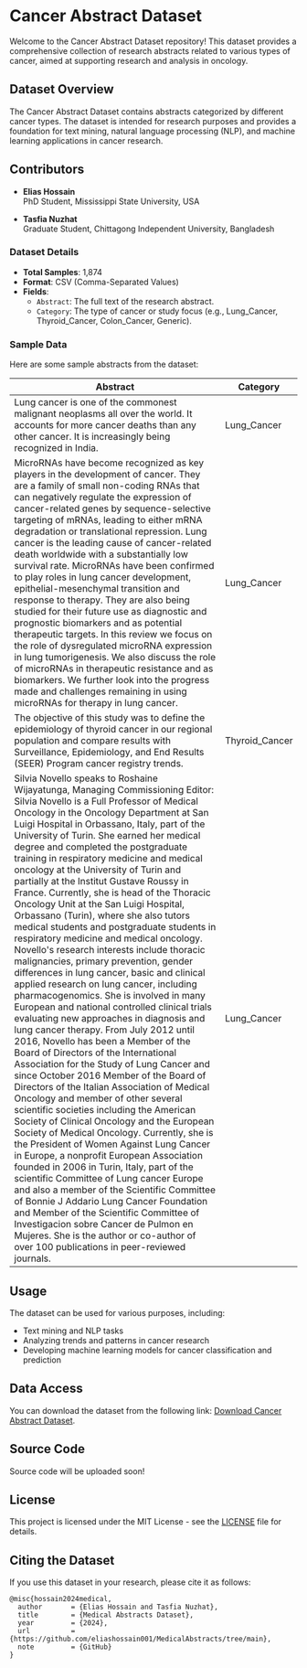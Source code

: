 # Cancer Abstract Dataset

Welcome to the Cancer Abstract Dataset repository! This dataset provides a comprehensive collection of research abstracts related to various types of cancer, aimed at supporting research and analysis in oncology.

## Dataset Overview

The Cancer Abstract Dataset contains abstracts categorized by different cancer types. The dataset is intended for research purposes and provides a foundation for text mining, natural language processing (NLP), and machine learning applications in cancer research.

## Contributors

- **Elias Hossain**  
  PhD Student, Mississippi State University, USA

- **Tasfia Nuzhat**  
  Graduate Student, Chittagong Independent University, Bangladesh


### Dataset Details

- **Total Samples**: 1,874
- **Format**: CSV (Comma-Separated Values)
- **Fields**:
  - `Abstract`: The full text of the research abstract.
  - `Category`: The type of cancer or study focus (e.g., Lung_Cancer, Thyroid_Cancer, Colon_Cancer, Generic).

### Sample Data

Here are some sample abstracts from the dataset:

| **Abstract** | **Category** |
|--------------|--------------|
| Lung cancer is one of the commonest malignant neoplasms all over the world. It accounts for more cancer deaths than any other cancer. It is increasingly being recognized in India. | Lung_Cancer |
| MicroRNAs have become recognized as key players in the development of cancer. They are a family of small non-coding RNAs that can negatively regulate the expression of cancer-related genes by sequence-selective targeting of mRNAs, leading to either mRNA degradation or translational repression. Lung cancer is the leading cause of cancer-related death worldwide with a substantially low survival rate. MicroRNAs have been confirmed to play roles in lung cancer development, epithelial-mesenchymal transition and response to therapy. They are also being studied for their future use as diagnostic and prognostic biomarkers and as potential therapeutic targets. In this review we focus on the role of dysregulated microRNA expression in lung tumorigenesis. We also discuss the role of microRNAs in therapeutic resistance and as biomarkers. We further look into the progress made and challenges remaining in using microRNAs for therapy in lung cancer. | Lung_Cancer |
| The objective of this study was to define the epidemiology of thyroid cancer in our regional population and compare results with Surveillance, Epidemiology, and End Results (SEER) Program cancer registry trends. | Thyroid_Cancer |
| Silvia Novello speaks to Roshaine Wijayatunga, Managing Commissioning Editor: Silvia Novello is a Full Professor of Medical Oncology in the Oncology Department at San Luigi Hospital in Orbassano, Italy, part of the University of Turin. She earned her medical degree and completed the postgraduate training in respiratory medicine and medical oncology at the University of Turin and partially at the Institut Gustave Roussy in France. Currently, she is head of the Thoracic Oncology Unit at the San Luigi Hospital, Orbassano (Turin), where she also tutors medical students and postgraduate students in respiratory medicine and medical oncology. Novello's research interests include thoracic malignancies, primary prevention, gender differences in lung cancer, basic and clinical applied research on lung cancer, including pharmacogenomics. She is involved in many European and national controlled clinical trials evaluating new approaches in diagnosis and lung cancer therapy. From July 2012 until 2016, Novello has been a Member of the Board of Directors of the International Association for the Study of Lung Cancer and since October 2016 Member of the Board of Directors of the Italian Association of Medical Oncology and member of other several scientific societies including the American Society of Clinical Oncology and the European Society of Medical Oncology. Currently, she is the President of Women Against Lung Cancer in Europe, a nonprofit European Association founded in 2006 in Turin, Italy, part of the scientific Committee of Lung cancer Europe and also a member of the Scientific Committee of Bonnie J Addario Lung Cancer Foundation and Member of the Scientific Committee of Investigacion sobre Cancer de Pulmon en Mujeres. She is the author or co-author of over 100 publications in peer-reviewed journals. | Lung_Cancer |

## Usage

The dataset can be used for various purposes, including:

- Text mining and NLP tasks
- Analyzing trends and patterns in cancer research
- Developing machine learning models for cancer classification and prediction

## Data Access

You can download the dataset from the following link: [Download Cancer Abstract Dataset](https://github.com/eliashossain001/MedicalAbstracts/raw/main/MedicalAbstracts.csv).

## Source Code

Source code will be uploaded soon!

## License

This project is licensed under the MIT License - see the [LICENSE](LICENSE) file for details.

## Citing the Dataset

If you use this dataset in your research, please cite it as follows:
```
@misc{hossain2024medical,
  author       = {Elias Hossain and Tasfia Nuzhat},
  title        = {Medical Abstracts Dataset},
  year         = {2024},
  url          = {https://github.com/eliashossain001/MedicalAbstracts/tree/main},
  note         = {GitHub}
}

```



